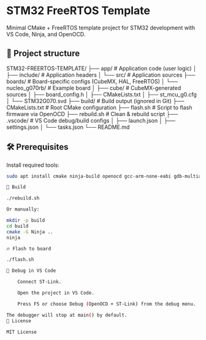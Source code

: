 # STM32 FreeRTOS Template

Minimal CMake + FreeRTOS template project for STM32 development with VS Code, Ninja, and OpenOCD.

## 📂 Project structure

STM32-FREERTOS-TEMPLATE/
├── app/ # Application code (user logic)
│ ├── include/ # Application headers
│ └── src/ # Application sources
├── boards/ # Board-specific configs (CubeMX, HAL, FreeRTOS)
│ └── nucleo_g070rb/ # Example board
│ ├── cube/ # CubeMX-generated sources
│ ├── board_config.h
│ ├── CMakeLists.txt
│ ├── st_mcu_g0.cfg
│ └── STM32G070.svd
├── build/ # Build output (ignored in Git)
├── CMakeLists.txt # Root CMake configuration
├── flash.sh # Script to flash firmware via OpenOCD
├── rebuild.sh # Clean & rebuild script
├── .vscode/ # VS Code debug/build configs
│ ├── launch.json
│ ├── settings.json
│ └── tasks.json
└── README.md

## 🛠️ Prerequisites

Install required tools:

```bash
sudo apt install cmake ninja-build openocd gcc-arm-none-eabi gdb-multiarch

🚀 Build

./rebuild.sh

Or manually:

mkdir -p build
cd build
cmake -G Ninja ..
ninja

🔥 Flash to board

./flash.sh

🐞 Debug in VS Code

    Connect ST-Link.

    Open the project in VS Code.

    Press F5 or choose Debug (OpenOCD + ST-Link) from the debug menu.

The debugger will stop at main() by default.
📜 License

MIT License
